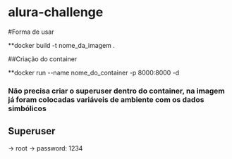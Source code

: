 # alura-challenge
#Forma de usar

**docker build -t nome_da_imagem .

##Criação do container

**docker run --name nome_do_container -p 8000:8000 -d 

### Não precisa criar o superuser dentro do container, na imagem já foram colocadas variáveis de ambiente com os dados simbólicos ###

## Superuser ##

-> root
-> password: 1234
